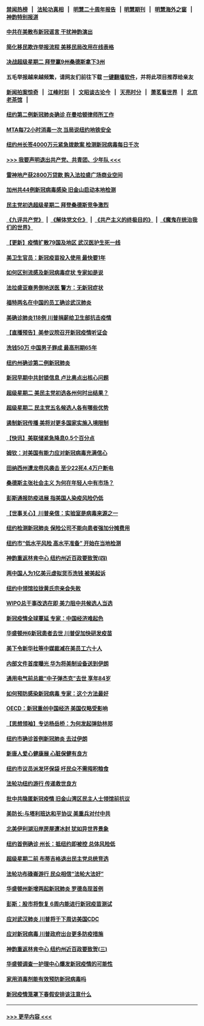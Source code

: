 #### [禁闻热榜](热点新闻.md?=0)  &nbsp;&nbsp;|&nbsp;&nbsp; [法轮功真相](https://github.com/gfw-breaker/truth/blob/master/README.md?=0) &nbsp;&nbsp;|&nbsp;&nbsp; [明慧二十周年报告](https://github.com/gfw-breaker/mh-reports/blob/master/README.md?=0) &nbsp;&nbsp;|&nbsp;&nbsp;[明慧期刊](https://github.com/gfw-breaker/mh-qikan) &nbsp;&nbsp;|&nbsp;&nbsp; [明慧海外之窗](https://github.com/gfw-breaker/mh-news/blob/master/README.md?=0) &nbsp;&nbsp;|&nbsp;&nbsp; [神韵特别报道](https://github.com/gfw-breaker/mh-news/blob/master/shenyun.md?=0)
#### [中共在美散布新冠谣言 干扰神韵演出](../pages/nsc412/n11910744.md?t=03042232) 
#### [简化移民欺诈举报流程 美移民局改用在线表格](../pages/nsc412/n11913020.md?t=03042232) 
#### [决战超级星期二 拜登赢9州桑德斯拿下3州](../pages/nsc412/n11913752.md?t=03042232) 
#### 五毛举报越来越频繁，请网友们前往下载 [一键翻墙软件](https://github.com/gfw-breaker/ssr-accounts)，并将此项目推荐给亲友
#### [新闻拍案惊奇](https://github.com/gfw-breaker/banned-news/blob/master/pages/link4.md) &nbsp;&nbsp;|&nbsp;&nbsp; [江峰时刻](https://github.com/gfw-breaker/banned-news/blob/master/pages/link4.md) &nbsp;&nbsp;|&nbsp;&nbsp; [文昭谈古论今](https://github.com/gfw-breaker/banned-news/blob/master/pages/link4.md) &nbsp;&nbsp;|&nbsp;&nbsp; [天亮时分](https://github.com/gfw-breaker/banned-news/blob/master/pages/link4.md) &nbsp;&nbsp;|&nbsp;&nbsp; [萧茗看世界](https://github.com/gfw-breaker/banned-news/blob/master/pages/link4.md) &nbsp;&nbsp;|&nbsp;&nbsp; [北京老茶馆](https://github.com/gfw-breaker/banned-news/blob/master/pages/link4.md) &nbsp;&nbsp;|&nbsp;&nbsp; 
#### [纽约第二例新冠肺炎确诊  在曼哈顿律师所工作](../pages/nsc412/n11913637.md?t=03042232) 
#### [MTA每72小时消毒一次  当局说纽约地铁安全](../pages/nsc412/n11913629.md?t=03042232) 
#### [纽约州长签4000万元紧急拨款案  检测新冠病毒每日千次](../pages/nsc412/n11913619.md?t=03042232) 
#### [>>> 我要声明退出共产党、共青团、少年队 <<<](https://github.com/begood0513/goodnews/blob/master/quit/letter.md) 
#### [雷神地产获2800万贷款 购入法拉盛广场商业空间](../pages/nsc412/n11913644.md?t=03042232) 
#### [加州共44例新冠病毒感染  旧金山启动本地检测](../pages/nsc412/n11913690.md?t=03042232) 
#### [民主党初选超级星期二 拜登桑德斯竞争激烈](../pages/nsc412/n11913365.md?t=03042232) 
#### [《九评共产党》](https://github.com/begood0513/9ping.md/blob/master/README.md) &nbsp;|&nbsp; [《解体党文化》](../../../../jtdwh.md/blob/master/README.md)  &nbsp;|&nbsp; [《共产主义的终极目的》](../../../../gczydzjmd.md/blob/master/README.md) &nbsp;|&nbsp; [《魔鬼在统治我们的世界》](../../../../mgztzwmdsj.md/blob/master/README.md) 
#### [【更新】疫情扩散79国及地区 武汉医护生死一线](../pages/nsc412/n11890652.md?t=03042232) 
#### [美卫生官员：新冠疫苗投入使用 最快要1年](../pages/nsc412/n11913102.md?t=03042232) 
#### [如何区别流感及新冠病毒症状 专家如是说](../pages/nsc412/n11913170.md?t=03042232) 
#### [法拉盛亚裔男倒地送医  警方：无新冠症状](../pages/nsc412/n11913197.md?t=03042232) 
#### [福特两名在中国的员工确诊武汉肺炎](../pages/nsc412/n11913100.md?t=03042232) 
#### [美确诊肺炎118例 川普捐薪给卫生部抗击疫情](../pages/nsc412/n11913080.md?t=03042232) 
#### [【直播预告】美参议院召开新冠疫情听证会](../pages/nsc412/n11913042.md?t=03042232) 
#### [洗钱50万 中国男子罪成 最高刑期65年](../pages/nsc412/n11912754.md?t=03042232) 
#### [纽约州确诊第二例新冠肺炎](../pages/nsc412/n11912735.md?t=03042232) 
#### [新冠早期中共封锁信息 卢比奥点出核心问题](../pages/nsc412/n11912630.md?t=03042232) 
#### [超级星期二 美民主党初选各州何时出结果？](../pages/nsc412/n11912565.md?t=03042232) 
#### [超级星期二 民主党五名候选人各有哪些优势](../pages/nsc412/n11912510.md?t=03042232) 
#### [遏制新冠传播 美将对更多国家实施入境限制](../pages/nsc412/n11912521.md?t=03042232) 
#### [【快讯】美联储紧急降息0.5个百分点](../pages/nsc412/n11912406.md?t=03042232) 
#### [姆钦：对美国有能力应对新冠病毒充满信心](../pages/nsc412/n11912446.md?t=03042232) 
#### [田纳西州遭龙卷风袭击 至少22死4.4万户断电](../pages/nsc412/n11912066.md?t=03042232) 
#### [桑德斯主张社会主义 为何在年轻人中有市场？](../pages/nsc412/n11911086.md?t=03042232) 
#### [彭斯通报防疫进展 指美国人染疫风险仍低](../pages/nsc412/n11910872.md?t=03042232) 
#### [【世事关心】川普亲信：实验室是病毒来源之一](../pages/nsc412/n11910876.md?t=03042232) 
#### [纽约检测新冠肺炎  保险公司不能向患者强加分摊费用](../pages/nsc412/n11911167.md?t=03042232) 
#### [纽约市“低水平风险 高水平准备” 开始在当地检测](../pages/nsc412/n11911154.md?t=03042232) 
#### [神韵重返林肯中心 纽约州近百政要致贺(四)](../pages/nsc412/n11908757.md?t=03042232) 
#### [两中国人为1亿美元虚拟货币洗钱 被美起诉](../pages/nsc412/n11910880.md?t=03042232) 
#### [纽约中领馆拉拢黄氏宗亲会失败](../pages/nsc412/n11910480.md?t=03042232) 
#### [WIPO总干事改选在即 美力阻中共候选人当选](../pages/nsc412/n11910464.md?t=03042232) 
#### [新冠疫情全球蔓延 专家：中国经济难起色](../pages/nsc412/n11910439.md?t=03042232) 
#### [华盛顿州6新冠患者去世 川普促加快研发疫苗](../pages/nsc412/n11910399.md?t=03042232) 
#### [美下令新华社等中媒裁减在美员工六十人](../pages/nsc412/n11910256.md?t=03042232) 
#### [内部文件首度曝光 华为将美制设备送到伊朗](../pages/nsc412/n11910211.md?t=03042232) 
#### [通用电气前总裁“中子弹杰克”去世 享年84岁](../pages/nsc412/n11910095.md?t=03042232) 
#### [如何预防感染新冠病毒 专家：这个方法最好](../pages/nsc412/n11909928.md?t=03042232) 
#### [OECD：新冠重创中国经济 美国仅略受影响](../pages/nsc412/n11910023.md?t=03042232) 
#### [【思想领袖】专访杨岳桥：为何发起弹劾林郑](../pages/nsc412/n11810919.md?t=03042232) 
#### [纽约市确诊首例新冠肺炎  去过伊朗](../pages/nsc412/n11908737.md?t=03042232) 
#### [新唐人爱心健康展  心脏保健有良方](../pages/nsc412/n11908619.md?t=03042232) 
#### [纽约市议员派发环保袋  吁民众不需囤积粮食](../pages/nsc412/n11908742.md?t=03042232) 
#### [法轮功纽约游行 传递救世良方](../pages/nsc412/n11907831.md?t=03042232) 
#### [批中共隐匿新冠疫情  旧金山湾区民主人士领馆前抗议](../pages/nsc412/n11908761.md?t=03042232) 
#### [美防长:与塔利班达和平协议 美重兵对付中共](../pages/nsc412/n11908366.md?t=03042232) 
#### [北美伊利湖沿岸房屋遭冰封 犹如异世界景象](../pages/nsc412/n11908465.md?t=03042232) 
#### [纽约首例确诊 州长：抵纽约即被控 总体风险低](../pages/nsc412/n11908143.md?t=03042232) 
#### [超级星期二前 布蒂吉格退出民主党总统竞选](../pages/nsc412/n11908156.md?t=03042232) 
#### [法轮功布碌崙游行 民众相信“法轮大法好”](../pages/nsc412/n11907645.md?t=03042232) 
#### [华盛顿州新增两起新冠肺炎 罗德岛现首例](../pages/nsc412/n11907757.md?t=03042232) 
#### [彭斯：股市将恢复 6周内能进行新冠疫苗测试](../pages/nsc412/n11907550.md?t=03042232) 
#### [应对武汉肺炎 川普将于下周访美国CDC](../pages/nsc412/n11907493.md?t=03042232) 
#### [应对新冠病毒 川普政府出台更多防疫措施](../pages/nsc412/n11907354.md?t=03042232) 
#### [神韵重返林肯中心 纽约州近百政要致贺(三)](../pages/nsc412/n11904356.md?t=03042232) 
#### [华盛顿调查一护理中心爆发新冠疫情的可能性](../pages/nsc412/n11907230.md?t=03042232) 
#### [家用消毒剂能有效预防新冠病毒吗](../pages/nsc412/n11905553.md?t=03042232) 
#### [新冠疫情笼罩下春假安排该注意什么](../pages/nsc412/n11906890.md?t=03042232) 

----
#### [ >>> 更早内容 <<< ](../indexes/nsc412-earlier.md)
